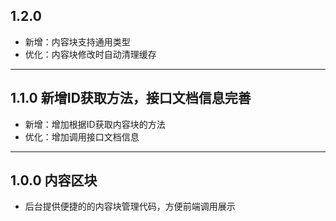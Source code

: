 ## 1.2.0

- 新增：内容块支持通用类型
- 优化：内容块修改时自动清理缓存

---

## 1.1.0 新增ID获取方法，接口文档信息完善

- 新增：增加根据ID获取内容块的方法
- 优化：增加调用接口文档信息

---

## 1.0.0 内容区块

- 后台提供便捷的的内容块管理代码，方便前端调用展示
